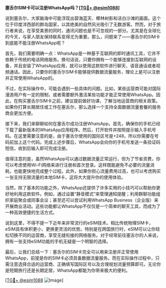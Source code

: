 **塞舌尔SIM卡可以注册WhatsApp吗？[[TG💪+ @esim1088](https://t.me/s/esim1088)]**

说到塞舌尔，大家脑海中可能浮现出碧海蓝天、椰林树影和洁白沙滩的画面。这个位于印度洋西部的群岛国家，以其绝美的自然风光吸引了无数游客。然而，对于旅行者来说，在享受美景的同时，通讯问题也是不可忽视的一部分。尤其是在全球化的今天，与家人朋友保持联系变得尤为重要。那么，问题来了——塞舌尔的SIM卡到底能不能注册WhatsApp呢？

首先，我们需要明确一点：WhatsApp是一种基于互联网的即时通讯工具，它并不依赖于传统的电话网络服务。换句话说，只要你拥有一个能够连接到互联网的设备，并且安装了WhatsApp应用，就可以使用这款软件进行聊天、语音通话或者视频通话。因此，只要你的塞舌尔SIM卡能够提供数据流量服务，理论上是可以注册并正常使用WhatsApp的。

不过，在实际操作中，可能会遇到一些具体的问题。比如，某些运营商可能对国际漫游用户有一定的限制，或者需要额外激活某些功能才能正常使用WhatsApp。因此，在购买塞舌尔SIM卡之前，建议提前做好功课，了解当地运营商的相关政策。如果你打算长期居住或工作在塞舌尔，那么选择一个支持全面数据流量套餐的服务商会更加方便。

接下来，我们来聊聊如何在塞舌尔成功注册WhatsApp。首先，确保你的手机已经下载了最新版本的WhatsApp应用程序。然后，打开软件并按照提示输入手机号码。在这里需要注意的是，由于塞舌尔使用的国际区号是+248，所以你需要在号码前加上这个代码。完成上述步骤后，WhatsApp会向你的手机号发送一条验证码短信，收到后输入即可完成注册。

值得注意的是，虽然WhatsApp可以通过数据流量正常运行，但为了节省资费，你可以考虑使用Wi-Fi网络来进行注册和首次登录。这样既能避免不必要的流量消耗，也能更快地完成整个过程。此外，如果你担心流量费用过高，也可以考虑购买一张支持无限流量的本地SIM卡，这将大大提升你的使用体验。

当然，除了基本的功能之外，WhatsApp还提供了许多实用的小技巧可以帮助你更好地利用这款软件。例如，通过设置“静音模式”来管理通知提醒；利用群聊功能组织家庭聚会或同事会议；甚至还可以尝试利用WhatsApp Business（企业版）来开展商业活动。这些功能都让WhatsApp不仅仅是一个简单的聊天工具，而成为了一种高效便捷的生活方式。

说到这里，不得不提一下近年来非常流行的eSIM技术。相比传统物理SIM卡，eSIM具有体积更小、更换更灵活的优势。特别是在跨国旅行时，eSIM可以让你轻松切换不同的运营商，享受无缝衔接的网络服务。对于经常前往塞舌尔的人来说，拥有一张支持eSIM功能的手机无疑是一个明智的选择。

最后，让我们总结一下：塞舌尔的SIM卡完全可以用来注册并正常使用WhatsApp，前提是你的SIM卡必须具备数据流量服务。而在实际操作过程中，只需注意选择合适的运营商、正确填写国际区号以及合理规划流量预算即可。无论你是短期旅行还是长期定居，WhatsApp都能为你带来极大的便利。

[[TG💪+ @esim1088](https://t.me/s/esim1088) ![Image](https://i.postimg.cc/4NQfJmqS/Snipaste-2025-05-13-00-14-12.png)]